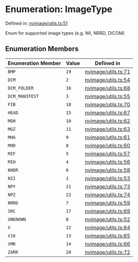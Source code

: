 # Enumeration: ImageType

Defined in: [nvimage/utils.ts:51](https://github.com/niivue/niivue/blob/main/packages/niivue/src/nvimage/utils.ts#L51)

Enum for supported image types (e.g. NII, NRRD, DICOM)

## Enumeration Members

| Enumeration Member                       | Value | Defined in                                                                                                 |
| ---------------------------------------- | ----- | ---------------------------------------------------------------------------------------------------------- |
| <a id="bmp"></a> `BMP`                   | `19`  | [nvimage/utils.ts:71](https://github.com/niivue/niivue/blob/main/packages/niivue/src/nvimage/utils.ts#L71) |
| <a id="dcm"></a> `DCM`                   | `2`   | [nvimage/utils.ts:54](https://github.com/niivue/niivue/blob/main/packages/niivue/src/nvimage/utils.ts#L54) |
| <a id="dcm_folder"></a> `DCM_FOLDER`     | `16`  | [nvimage/utils.ts:68](https://github.com/niivue/niivue/blob/main/packages/niivue/src/nvimage/utils.ts#L68) |
| <a id="dcm_manifest"></a> `DCM_MANIFEST` | `3`   | [nvimage/utils.ts:55](https://github.com/niivue/niivue/blob/main/packages/niivue/src/nvimage/utils.ts#L55) |
| <a id="fib"></a> `FIB`                   | `18`  | [nvimage/utils.ts:70](https://github.com/niivue/niivue/blob/main/packages/niivue/src/nvimage/utils.ts#L70) |
| <a id="head"></a> `HEAD`                 | `15`  | [nvimage/utils.ts:67](https://github.com/niivue/niivue/blob/main/packages/niivue/src/nvimage/utils.ts#L67) |
| <a id="mgh"></a> `MGH`                   | `10`  | [nvimage/utils.ts:62](https://github.com/niivue/niivue/blob/main/packages/niivue/src/nvimage/utils.ts#L62) |
| <a id="mgz"></a> `MGZ`                   | `11`  | [nvimage/utils.ts:63](https://github.com/niivue/niivue/blob/main/packages/niivue/src/nvimage/utils.ts#L63) |
| <a id="mha"></a> `MHA`                   | `9`   | [nvimage/utils.ts:61](https://github.com/niivue/niivue/blob/main/packages/niivue/src/nvimage/utils.ts#L61) |
| <a id="mhd"></a> `MHD`                   | `8`   | [nvimage/utils.ts:60](https://github.com/niivue/niivue/blob/main/packages/niivue/src/nvimage/utils.ts#L60) |
| <a id="mif"></a> `MIF`                   | `5`   | [nvimage/utils.ts:57](https://github.com/niivue/niivue/blob/main/packages/niivue/src/nvimage/utils.ts#L57) |
| <a id="mih"></a> `MIH`                   | `4`   | [nvimage/utils.ts:56](https://github.com/niivue/niivue/blob/main/packages/niivue/src/nvimage/utils.ts#L56) |
| <a id="nhdr"></a> `NHDR`                 | `6`   | [nvimage/utils.ts:58](https://github.com/niivue/niivue/blob/main/packages/niivue/src/nvimage/utils.ts#L58) |
| <a id="nii"></a> `NII`                   | `1`   | [nvimage/utils.ts:53](https://github.com/niivue/niivue/blob/main/packages/niivue/src/nvimage/utils.ts#L53) |
| <a id="npy"></a> `NPY`                   | `21`  | [nvimage/utils.ts:73](https://github.com/niivue/niivue/blob/main/packages/niivue/src/nvimage/utils.ts#L73) |
| <a id="npz"></a> `NPZ`                   | `22`  | [nvimage/utils.ts:74](https://github.com/niivue/niivue/blob/main/packages/niivue/src/nvimage/utils.ts#L74) |
| <a id="nrrd"></a> `NRRD`                 | `7`   | [nvimage/utils.ts:59](https://github.com/niivue/niivue/blob/main/packages/niivue/src/nvimage/utils.ts#L59) |
| <a id="src"></a> `SRC`                   | `17`  | [nvimage/utils.ts:69](https://github.com/niivue/niivue/blob/main/packages/niivue/src/nvimage/utils.ts#L69) |
| <a id="unknown"></a> `UNKNOWN`           | `0`   | [nvimage/utils.ts:52](https://github.com/niivue/niivue/blob/main/packages/niivue/src/nvimage/utils.ts#L52) |
| <a id="v"></a> `V`                       | `12`  | [nvimage/utils.ts:64](https://github.com/niivue/niivue/blob/main/packages/niivue/src/nvimage/utils.ts#L64) |
| <a id="v16"></a> `V16`                   | `13`  | [nvimage/utils.ts:65](https://github.com/niivue/niivue/blob/main/packages/niivue/src/nvimage/utils.ts#L65) |
| <a id="vmr"></a> `VMR`                   | `14`  | [nvimage/utils.ts:66](https://github.com/niivue/niivue/blob/main/packages/niivue/src/nvimage/utils.ts#L66) |
| <a id="zarr"></a> `ZARR`                 | `20`  | [nvimage/utils.ts:72](https://github.com/niivue/niivue/blob/main/packages/niivue/src/nvimage/utils.ts#L72) |

